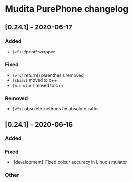 # Mudita PurePhone changelog

## [0.24.1] - 2020-06-17

### Added
* `[vfs]` fprintf wrapper

### Fixed
* `[vfs]` return() parenthesis removed
* `[sbini]` moved to c++
* `[microtar]` moved to c++

### Removed
* `[vfs]` obsolete methods for absolute paths

## [0.24.1] - 2020-06-16

### Added

### Fixed
* '[development]' Fixed colour accuracy in Linux simulator 

### Other
